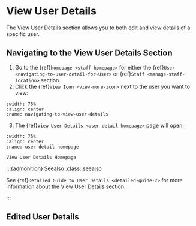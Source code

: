 

# View User Details

The View User Details section allows you to both edit and view details of a specific user. 



## Navigating to the View User Details Section

1. Go to the {ref}`homepage <staff-homepage>` for either the {ref}`User <navigating-to-user-detail-for-User>` or {ref}`Staff <manage-staff-location>` section. 
2. Click the  {ref}`View Icon <view-more-icon>` next to the user you want to view:

```{figure} ../../_static/solo_app/User/User-Detail/navigating-to-view-user-details.jpeg
:width: 75%
:align: center
:name: navigating-to-view-user-details
```

3. The {ref}`View User Details <user-detail-homepage>` page will open.



```{figure} ../../_static/solo_app/User/User-Detail/user-detail-homepage.jpeg
:width: 75%
:align: center
:name: user-detail-homepage

View User Details Homepage
```


:::{admonition} Seealso
:class: seealso


See 
{ref}`Detailed Guide to User Details <detailed-guide-2>` for more information about the View User Details section.

:::




## Edited User Details 


